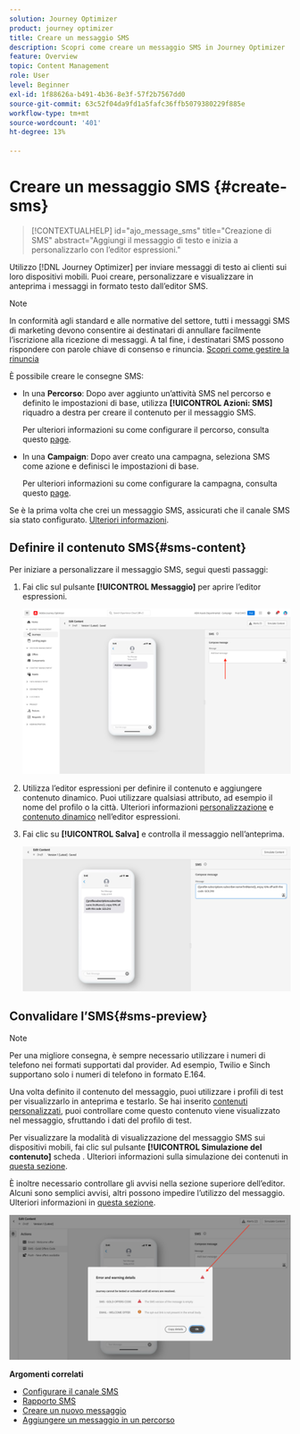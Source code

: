 ```yaml
---
solution: Journey Optimizer
product: journey optimizer
title: Creare un messaggio SMS
description: Scopri come creare un messaggio SMS in Journey Optimizer
feature: Overview
topic: Content Management
role: User
level: Beginner
exl-id: 1f88626a-b491-4b36-8e3f-57f2b7567dd0
source-git-commit: 63c52f04da9fd1a5fafc36ffb5079380229f885e
workflow-type: tm+mt
source-wordcount: '401'
ht-degree: 13%

---
```


# Creare un messaggio SMS {#create-sms}

>[!CONTEXTUALHELP]
>id="ajo_message_sms"
>title="Creazione di SMS"
>abstract="Aggiungi il messaggio di testo e inizia a personalizzarlo con l’editor espressioni."

Utilizzo [!DNL Journey Optimizer] per inviare messaggi di testo ai clienti sui loro dispositivi mobili. Puoi creare, personalizzare e visualizzare in anteprima i messaggi in formato testo dall’editor SMS.

>[!NOTE]
>
>In conformità agli standard e alle normative del settore, tutti i messaggi SMS di marketing devono consentire ai destinatari di annullare facilmente l’iscrizione alla ricezione di messaggi. A tal fine, i destinatari SMS possono rispondere con parole chiave di consenso e rinuncia. [Scopri come gestire la rinuncia](../privacy/opt-out.md#sms-opt-out-management-sms-opt-out-management)

È possibile creare le consegne SMS:

* In una **Percorso**: Dopo aver aggiunto un’attività SMS nel percorso e definito le impostazioni di base, utilizza **[!UICONTROL Azioni: SMS]** riquadro a destra per creare il contenuto per il messaggio SMS.

   Per ulteriori informazioni su come configurare il percorso, consulta questo [page](../building-journeys/journey-gs.md).

* In una **Campaign**: Dopo aver creato una campagna, seleziona SMS come azione e definisci le impostazioni di base.

   Per ulteriori informazioni su come configurare la campagna, consulta questo [page](../campaigns/create-campaign.md#configure).

Se è la prima volta che crei un messaggio SMS, assicurati che il canale SMS sia stato configurato. [Ulteriori informazioni](../configuration/sms-configuration.md).

## Definire il contenuto SMS{#sms-content}

Per iniziare a personalizzare il messaggio SMS, segui questi passaggi:

1. Fai clic sul pulsante **[!UICONTROL Messaggio]** per aprire l’editor espressioni.

   ![](assets/sms-content.png)

1. Utilizza l’editor espressioni per definire il contenuto e aggiungere contenuto dinamico. Puoi utilizzare qualsiasi attributo, ad esempio il nome del profilo o la città. Ulteriori informazioni [personalizzazione](../personalization/personalize.md) e [contenuto dinamico](../personalization/get-started-dynamic-content.md) nell’editor espressioni.

1. Fai clic su **[!UICONTROL Salva]** e controlla il messaggio nell’anteprima.

   ![](assets/sms-content-preview.png)

## Convalidare l’SMS{#sms-preview}

>[!NOTE]
>
> Per una migliore consegna, è sempre necessario utilizzare i numeri di telefono nei formati supportati dal provider. Ad esempio, Twilio e Sinch supportano solo i numeri di telefono in formato E.164.

Una volta definito il contenuto del messaggio, puoi utilizzare i profili di test per visualizzarlo in anteprima e testarlo. Se hai inserito [contenuti personalizzati](../personalization/personalize.md), puoi controllare come questo contenuto viene visualizzato nel messaggio, sfruttando i dati del profilo di test.

Per visualizzare la modalità di visualizzazione del messaggio SMS sui dispositivi mobili, fai clic sul pulsante **[!UICONTROL Simulazione del contenuto]** scheda . Ulteriori informazioni sulla simulazione dei contenuti in [questa sezione](../design/preview.md).

È inoltre necessario controllare gli avvisi nella sezione superiore dell’editor.  Alcuni sono semplici avvisi, altri possono impedire l’utilizzo del messaggio. Ulteriori informazioni in [questa sezione](alerts.md).

![](assets/sms-alert-button.png)

<!--
## How-to video

Learn how to configure, author, and include SMS messaging into your customer journeys.

>[!VIDEO](https://video.tv.adobe.com/v/344460?quality=12)
-->
**Argomenti correlati**

* [Configurare il canale SMS](../configuration/sms-configuration.md)
* [Rapporto SMS](../reports/journey-global-report.md#sms-global)
* [Creare un nuovo messaggio](get-started-content.md)
* [Aggiungere un messaggio in un percorso](../building-journeys/journeys-message.md)
